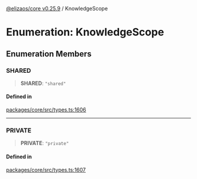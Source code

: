 [@elizaos/core v0.25.9](../index.md) / KnowledgeScope

# Enumeration: KnowledgeScope

## Enumeration Members

### SHARED

> **SHARED**: `"shared"`

#### Defined in

[packages/core/src/types.ts:1606](https://github.com/elizaOS/eliza/blob/main/packages/core/src/types.ts#L1606)

***

### PRIVATE

> **PRIVATE**: `"private"`

#### Defined in

[packages/core/src/types.ts:1607](https://github.com/elizaOS/eliza/blob/main/packages/core/src/types.ts#L1607)
